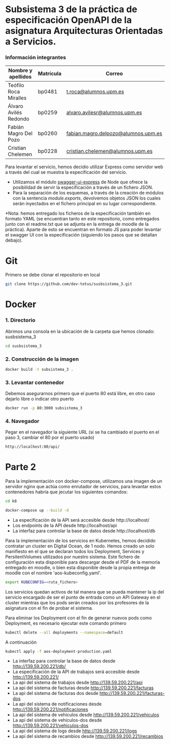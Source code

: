# Subsistema 3 de la práctica de especificación OpenAPI de la asignatura Arquitecturas Orientadas a Servicios.
### __Información integrantes__

| Nombre y apellidos | Matrícula | Correo |
| ------ | ------ | ------ |
| Teófilo Roca Miralles | bp0481 | t.roca@alumnos.upm.es |
| Álvaro Avilés Redondo | bp0259 | alvaro.avilesr@alumnos.upm.es |
| Fabián Magro Del Pozo | bp0260 | fabian.magro.delpozo@alumnos.upm.es |
| Cristian Chelemen | bp0228 | cristian.chelemen@alumnos.upm.es |

Para levantar el servicio, hemos decidio utilizar Express como servidor web a través del cual se muestra la especificación del servicio.
- Utilizamos el módulo [swagger-ui-express] de Node que ofrece la posibilidad de servir la especificación a través de un fichero JSON.
- Para la separación de los esquemas, a través de la creación de módulos con la sentencia _module.exports_, devolvemos objetos JSON los cuales serán inyectados en el fichero principal en su lugar correspondiente.

*Nota: hemos entregado los ficheros de la especificación también en formato YAML (se encuentran tanto en este repositorio, como entregados junto con el readme.txt que se adjunta en la entrega de moodle de la práctica). Aparte de esto se encuentran en formato JS para poder levantar el swagger UI con la especificación (siguiendo los pasos que se detallan debajo).

# Git 
Primero se debe clonar el repositorio en local 
```bash
git clone https://github.com/dev-tetus/susbsistema_3.git
```
# Docker
### 1. Directorio
Abrimos una consola en la ubicación de la carpeta que hemos clonado: susbsistema_3
```bash
cd susbsistema_3
```
### 2. Construcción de la imagen
```bash 
docker build -t subsistema_3 .
```
### 3. Levantar contenedor
Debemos asegurarnos primero que el puerto 80 está libre, en otro caso dejarlo libre o indicar otro puerto
```bash
docker run -p 80:3000 subsistema_3
```
### 4. Navegador
Pegar en el navegador la siguiente URL (si se ha cambiado el puerto en el paso 3, cambiar el 80 por el puerto usado)
```bash
http://localhost:80/api/
```
   [swagger-ui-express]: <https://www.npmjs.com/package/swagger-ui-express>
   

# Parte 2

Para la implementación con docker-compose, utilizamos una imagen de un servidor nginx que actúa como enrutador de servicios,
para levantar estos contenedores habría que jecutar los siguientes comandos:
```bash
cd k8
```
```bash
docker-compose up --build -d
```
- La especificación de la API será accesible desde http://localhost/
- Los endpoints de la API desde http://localhost/api
- La interfaz para controlar la base de datos desde http://localhost/db

Para la implementación de los servicios en Kubernetes, hemos decidido contratar un cluster en Digital Ocean, de 1 nodo.
Hemos creado un solo manifiesto en el que se declaran todos los Deployment, Services y PersitentVolumes utilizados por 
nuestro sistema. Este fichero de configuración esta disponible para descargar desde el PDF de la memoria entregado en moodle, o bien esta disponible 
desde la propia entrega de moodle con el nombre 'aos-kubeconfig.yaml'.

```bash
export KUBECONFIG=<ruta_fichero>
```
Los servicios quedan activos de tal manera que se pueda mantener la ip del servicio encargado de ser el punto de entrada
como un API Gateway en el cluster mientras que los pods serán creados por los profesores de la asignatura con el fin de 
probar el sistema.

Para eliminar los Deployment con el fin de generar nuevos pods como Deployment, es necesario ejecutar este comando primero
```bash
kubectl delete --all deployments --namespace=default
```
A continuación
```bash
kubectl apply -f aos-deployment-production.yaml
```

- La interfaz para controlar la base de datos desde http://139.59.200.221/db/
- La especificación de la API de trabajos será accesible desde http://139.59.200.221/
- La api del sistema de trabajos desde http://139.59.200.221/api
- La api del sistema de facturas desde http://139.59.200.221/facturas
- La api del sistema de facturas dos desde http://139.59.200.221/facturas-dos
- La api del sistema de notificaciones desde http://139.59.200.221/notificaciones
- La api del sistema de vehiculos desde http://139.59.200.221/vehiculos
- La api del sistema de vehiculos-dos desde http://139.59.200.221/vehiculos-dos
- La api del sistema de logs desde http://139.59.200.221/logs
- La api del sistema de recambios desde http://139.59.200.221/recambios
